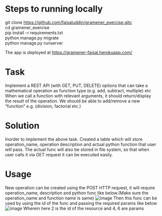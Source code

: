 # Steps to running locally
git clone https://github.com/faisaluddin/gramener_exercise.gitc <br/>
cd gramener_exercise <br/>
pip install -r requirements.txt <br/>
python manage.py migrate <br/>
python manage.py runserver <br/>

The app is deployed at https://gramener-faisal.herokuapp.com/

# Task
Implement a REST API (with GET, PUT, DELETE) options that can take a mathematical operation as function type (e.g. add, subtract, multiple) etc
When we call a function with relevant arguments, it should return/display the result of the operation.
We should be able to add/remove a new “function” e.g. (division, factorial etc.)

# Solution
Inorder to implement the above task. Created a table which will store operation_name, operation description and actual python function that user will pass. The actual func will also be stored in file system, so that when user calls it via GET request it can be executed easily.

# Usage
New operation can be created using the POST HTTP request, it will require operation_name, description and python func like below.(Make sure the operation_name and function name is same)
![image](https://user-images.githubusercontent.com/12785657/123029962-9b445500-d3ff-11eb-8665-5cf5695130d7.png)
Then this func can be used by using the id of the func and passing the required params like below
![image](https://user-images.githubusercontent.com/12785657/123030093-d5155b80-d3ff-11eb-8f8a-7012ed827881.png)
Wherein here 2 is the id of the resource and 4, 6 are params





